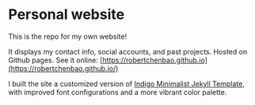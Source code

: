 # Personal website

This is the repo for my own website! 

It displays my contact info, social accounts, and past projects. Hosted on Github pages. See it online: [https://robertchenbao.github.io](https://robertchenbao.github.io/)

I built the site a customized version of <a href="https://sergiokopplin.github.io/indigo/">Indigo Minimalist Jekyll Template</a>, with improved font configurations and a more vibrant color palette.
